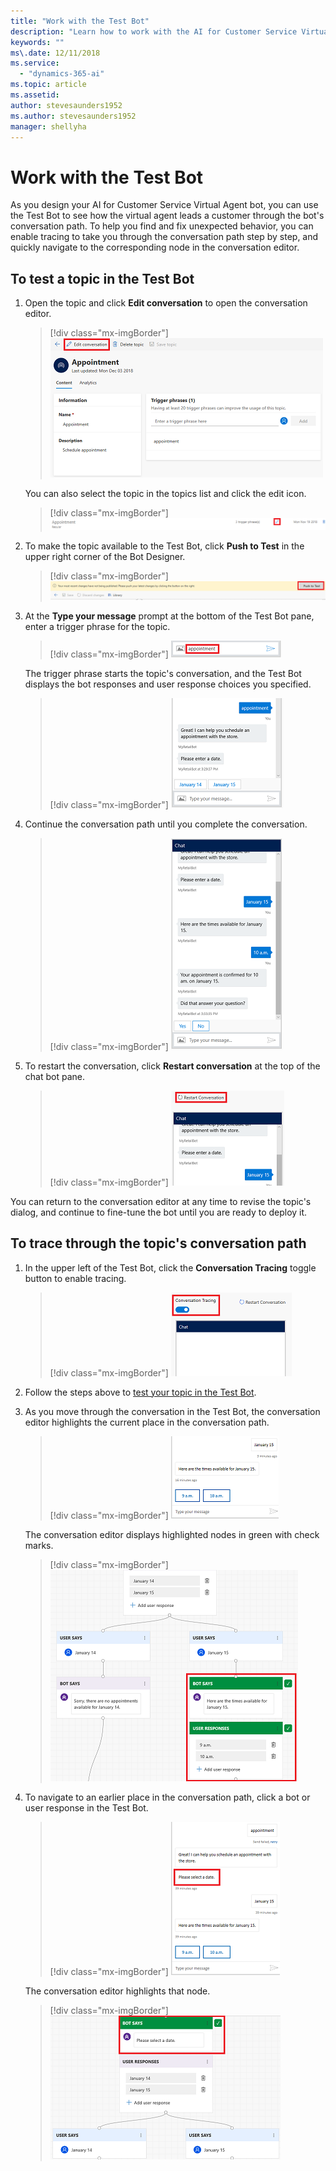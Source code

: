 ```yaml
---
title: "Work with the Test Bot"
description: "Learn how to work with the AI for Customer Service Virtual Agent Test Bot."
keywords: ""
ms\.date: 12/11/2018
ms.service:
  - "dynamics-365-ai"
ms.topic: article
ms.assetid: 
author: stevesaunders1952
ms.author: stevesaunders1952
manager: shellyha
---
```


# Work with the Test Bot

As you design your AI for Customer Service Virtual Agent bot, you can use the Test Bot to see how the virtual agent leads a customer through the bot's conversation path. To help you find and fix unexpected behavior, you can enable tracing to take you through the conversation path step by step, and quickly navigate to the corresponding node in the conversation editor.

## To test a topic in the Test Bot

1. Open the topic and click **Edit conversation** to open the conversation editor.

   > [!div class="mx-imgBorder"]
   > ![Edit conversation](media/create-topic-8-1.png)

    You can also select the topic in the topics list and click the edit icon.

   > [!div class="mx-imgBorder"]
   > ![Edit conversation](media/create-topic-8.png)

2. To make the topic available to the Test Bot, click **Push to Test** in the upper right corner of the Bot Designer.

   > [!div class="mx-imgBorder"]
   > ![Push to test](media/create-topic-19.png)

3. At the **Type your message** prompt at the bottom of the Test Bot pane, enter a trigger phrase for the topic.

   > [!div class="mx-imgBorder"]
   > ![Trigger phrase](media/create-topic-20.png)

    The trigger phrase starts the topic's conversation, and the Test Bot displays the bot responses and user response choices you specified.

   > [!div class="mx-imgBorder"]
   > ![Start conversation](media/create-topic-21.png)

4. Continue the conversation path until you complete the conversation.

   > [!div class="mx-imgBorder"]
   > ![Complete conversation](media/create-topic-22.png)

5. To restart the conversation, click **Restart conversation** at the top of the chat bot pane.

   > [!div class="mx-imgBorder"]
   > ![Restart conversation](media/create-topic-23.png)

You can return to the conversation editor at any time to revise the topic's dialog, and continue to fine-tune the bot until you are ready to deploy it.

## To trace through the topic's conversation path

1. In the upper left of the Test Bot, click the **Conversation Tracing** toggle button to enable tracing.

   > [!div class="mx-imgBorder"]
   > ![Enable tracing](media/how-to-test-bot-1.png)

2. Follow the steps above to [test your topic in the Test Bot](#to-test-a-topic-in-the-test-bot).

3. As you move through the conversation in the Test Bot, the conversation editor highlights the current place in the conversation path.

   > [!div class="mx-imgBorder"]
   > ![Test bot place](media/how-to-test-bot-2.png)

    The conversation editor displays highlighted nodes in green with check marks.

   > [!div class="mx-imgBorder"]
   > ![Conversation editor place](media/how-to-test-bot-3.png)

4. To navigate to an earlier place in the conversation path, click a bot or user response in the Test Bot.

   > [!div class="mx-imgBorder"]
   > ![Earlier place test bot](media/how-to-test-bot-4.png)

    The conversation editor highlights that node.

   > [!div class="mx-imgBorder"]
   > ![Earlier place conversation editor](media/how-to-test-bot-5.png)
